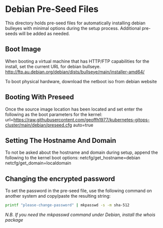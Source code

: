 # Debian Pre-Seed Files

This directory holds pre-seed files for automatically installing debian bulleyes with minimal options during the setup process. Additional pre-seeds will be added as needed.

## Boot Image

When booting a virtual machine that has HTTP/FTP capabilities for the install, set the current URL for debian bullseye.
http://ftp.au.debian.org/debian/dists/bullseye/main/installer-amd64/

To boot physical hardware, download the netboot iso from debian website

## Booting With Preseed

Once the source image location has been located and set enter the following as the boot parameters for the kernel:
url=https://raw.githubusercontent.com/geoffh1977/kubernetes-gitops-cluster/main/debian/preseed.cfg auto=true 

## Setting The Hostname And Domain

To not be asked about the hostname and domain during setup, append the following to the kernel boot options:
netcfg/get_hostname=debian netcfg/get_domain=localdomain 

## Changing the encrypted password

To set the password in the pre-seed file, use the following command on another system and copy/paste the resulting string:

```bash
printf "please-change-password" | mkpasswd -s -m sha-512
```

*N.B. If you need the mkpasswd command under Debian, install the whois package*
